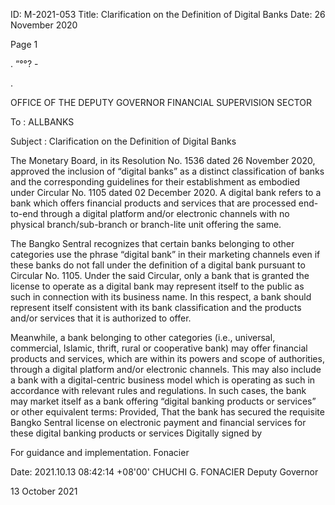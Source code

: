 ID: M-2021-053
Title: Clarification on the Definition of Digital Banks
Date: 26 November 2020

Page 1

. “°°? -

.

OFFICE OF THE DEPUTY GOVERNOR FINANCIAL SUPERVISION SECTOR

To : ALLBANKS

Subject : Clarification on the Definition of Digital Banks

The Monetary Board, in its Resolution No. 1536 dated 26 November 2020, approved the inclusion of “digital banks” as a distinct classification of banks and the corresponding guidelines for their establishment as embodied under Circular No. 1105 dated 02 December 2020. A digital bank refers to a bank which offers financial products and services that are processed end-to-end through a digital platform and/or electronic channels with no physical branch/sub-branch or branch-lite unit offering the same.

The Bangko Sentral recognizes that certain banks belonging to other categories use the phrase “digital bank” in their marketing channels even if these banks do not fall under the definition of a digital bank pursuant to Circular No. 1105. Under the said Circular, only a bank that is granted the license to operate as a digital bank may represent itself to the public as such in connection with its business name. In this respect, a bank should represent itself consistent with its bank classification and the products and/or services that it is authorized to offer.

Meanwhile, a bank belonging to other categories (i.e., universal, commercial, Islamic, thrift, rural or cooperative bank) may offer financial products and services, which are within its powers and scope of authorities, through a digital platform and/or electronic channels. This may also include a bank with a digital-centric business model which is operating as such in accordance with relevant rules and regulations. In such cases, the bank may market itself as a bank offering “digital banking products or services” or other equivalent terms: Provided, That the bank has secured the requisite Bangko Sentral license on electronic payment and financial services for these digital banking products or services Digitally signed by

For guidance and implementation. Fonacier

Date: 2021.10.13 08:42:14 +08'00' CHUCHI G. FONACIER Deputy Governor

13 October 2021